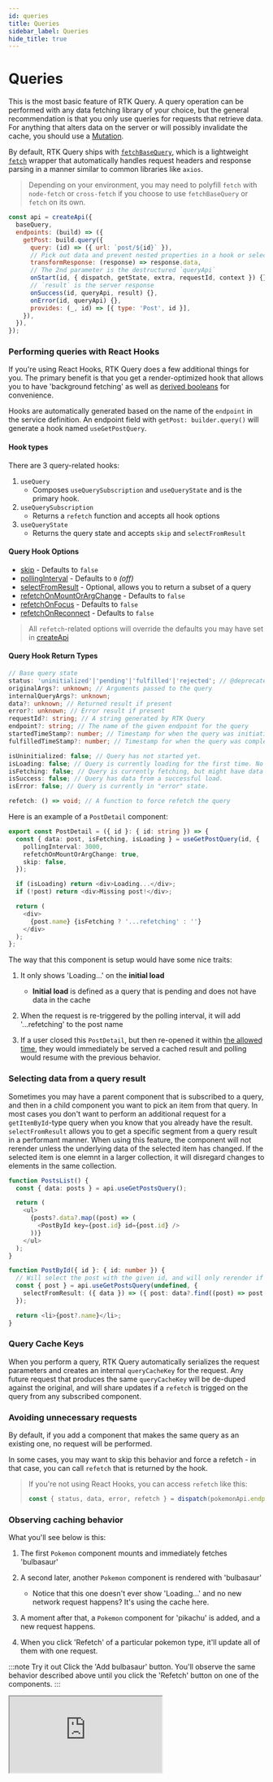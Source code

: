 ```yaml
---
id: queries
title: Queries
sidebar_label: Queries
hide_title: true
---
```


# Queries

This is the most basic feature of RTK Query. A query operation can be performed with any data fetching library of your choice, but the general recommendation is that you only use queries for requests that retrieve data. For anything that alters data on the server or will possibly invalidate the cache, you should use a [Mutation](./mutations).

By default, RTK Query ships with [`fetchBaseQuery`](../api/fetchBaseQuery), which is a lightweight [`fetch`](https://developer.mozilla.org/en-US/docs/Web/API/Fetch_API) wrapper that automatically handles request headers and response parsing in a manner similar to common libraries like `axios`.

> Depending on your environment, you may need to polyfill `fetch` with `node-fetch` or `cross-fetch` if you choose to use `fetchBaseQuery` or `fetch` on its own.

```js title="Example of all query endpoint options"
const api = createApi({
  baseQuery,
  endpoints: (build) => ({
    getPost: build.query({
      query: (id) => ({ url: `post/${id}` }),
      // Pick out data and prevent nested properties in a hook or selector
      transformResponse: (response) => response.data,
      // The 2nd parameter is the destructured `queryApi`
      onStart(id, { dispatch, getState, extra, requestId, context }) {},
      // `result` is the server response
      onSuccess(id, queryApi, result) {},
      onError(id, queryApi) {},
      provides: (_, id) => [{ type: 'Post', id }],
    }),
  }),
});
```

### Performing queries with React Hooks

If you're using React Hooks, RTK Query does a few additional things for you. The primary benefit is that you get a render-optimized hook that allows you to have 'background fetching' as well as [derived booleans](#query-hook-return-types) for convenience.

Hooks are automatically generated based on the name of the `endpoint` in the service definition. An endpoint field with `getPost: builder.query()` will generate a hook named `useGetPostQuery`.

#### Hook types

There are 3 query-related hooks:

1. `useQuery`
   - Composes `useQuerySubscription` and `useQueryState` and is the primary hook.
2. `useQuerySubscription`
   - Returns a `refetch` function and accepts all hook options
3. `useQueryState`
   - Returns the query state and accepts `skip` and `selectFromResult`

#### Query Hook Options

- [skip](./conditional-fetching) - Defaults to `false`
- [pollingInterval](./polling) - Defaults to `0` _(off)_
- [selectFromResult](#selecting-data-from-a-query-result) - Optional, allows you to return a subset of a query
- [refetchOnMountOrArgChange](../api/createApi#refetchonmountorargchange) - Defaults to `false`
- [refetchOnFocus](../api/createApi#refetchonfocus) - Defaults to `false`
- [refetchOnReconnect](../api/createApi#refetchonreconnect) - Defaults to `false`

> All `refetch`-related options will override the defaults you may have set in [createApi](../api/createApi)

#### Query Hook Return Types

```ts title="All returned elements"
// Base query state
status: 'uninitialized'|'pending'|'fulfilled'|'rejected'; // @deprecated - A string describing the query state
originalArgs?: unknown; // Arguments passed to the query
internalQueryArgs?: unknown;
data?: unknown; // Returned result if present
error?: unknown; // Error result if present
requestId?: string; // A string generated by RTK Query
endpoint?: string; // The name of the given endpoint for the query
startedTimeStamp?: number; // Timestamp for when the query was initiatied
fulfilledTimeStamp?: number; // Timestamp for when the query was completed

isUninitialized: false; // Query has not started yet.
isLoading: false; // Query is currently loading for the first time. No data yet.
isFetching: false; // Query is currently fetching, but might have data from an earlier request.
isSuccess: false; // Query has data from a successful load.
isError: false; // Query is currently in "error" state.

refetch: () => void; // A function to force refetch the query
```

Here is an example of a `PostDetail` component:

```ts title="Example"
export const PostDetail = ({ id }: { id: string }) => {
  const { data: post, isFetching, isLoading } = useGetPostQuery(id, {
    pollingInterval: 3000,
    refetchOnMountOrArgChange: true,
    skip: false,
  });

  if (isLoading) return <div>Loading...</div>;
  if (!post) return <div>Missing post!</div>;

  return (
    <div>
      {post.name} {isFetching ? '...refetching' : ''}
    </div>
  );
};
```

The way that this component is setup would have some nice traits:

1. It only shows 'Loading...' on the **initial load**

   - **Initial load** is defined as a query that is pending and does not have data in the cache

2. When the request is re-triggered by the polling interval, it will add '...refetching' to the post name
3. If a user closed this `PostDetail`, but then re-opened it within [the allowed time](../api/createApi#keepunuseddatafor), they would immediately be served a cached result and polling would resume with the previous behavior.

### Selecting data from a query result

Sometimes you may have a parent component that is subscribed to a query, and then in a child component you want to pick an item from that query. In most cases you don't want to perform an additional request for a `getItemById`-type query when you know that you already have the result. `selectFromResult` allows you to get a specific segment from a query result in a performant manner. When using this feature, the component will not rerender unless the underlying data of the selected item has changed. If the selected item is one elemnt in a larger collection, it will disregard changes to elements in the same collection.

```ts title="Using selectFromResult to extract a single result"
function PostsList() {
  const { data: posts } = api.useGetPostsQuery();

  return (
    <ul>
      {posts?.data?.map((post) => (
        <PostById key={post.id} id={post.id} />
      ))}
    </ul>
  );
}

function PostById({ id }: { id: number }) {
  // Will select the post with the given id, and will only rerender if the given posts data changes
  const { post } = api.useGetPostsQuery(undefined, {
    selectFromResult: ({ data }) => ({ post: data?.find((post) => post.id === id) }),
  });

  return <li>{post?.name}</li>;
}
```

### Query Cache Keys

When you perform a query, RTK Query automatically serializes the request parameters and creates an internal `queryCacheKey` for the request. Any future request that produces the same `queryCacheKey` will be de-duped against the original, and will share updates if a `refetch` is trigged on the query from any subscribed component.

### Avoiding unnecessary requests

By default, if you add a component that makes the same query as an existing one, no request will be performed.

In some cases, you may want to skip this behavior and force a refetch - in that case, you can call `refetch` that is returned by the hook.

> If you're not using React Hooks, you can access `refetch` like this:
>
> ```ts
> const { status, data, error, refetch } = dispatch(pokemonApi.endpoints.getPokemon.initiate('bulbasaur'));
> ```

### Observing caching behavior

What you'll see below is this:

1. The first `Pokemon` component mounts and immediately fetches 'bulbasaur'
2. A second later, another `Pokemon` component is rendered with 'bulbasaur'

   - Notice that this one doesn't ever show 'Loading...' and no new network request happens? It's using the cache here.

3. A moment after that, a `Pokemon` component for 'pikachu' is added, and a new request happens.
4. When you click 'Refetch' of a particular pokemon type, it'll update all of them with one request.

:::note Try it out
Click the 'Add bulbasaur' button. You'll observe the same behavior described above until you click the 'Refetch' button on one of the components.
:::

<iframe src="https://codesandbox.io/embed/concepts-queries-deduping-caching-5qy3n?fontsize=12&hidenavigation=1&theme=dark"
     style={{ width: '100%', height: '800px', border: 0, borderRadius: '4px', overflow: 'hidden' }}
     title="rtk-query-react-hooks-example"
     allow="geolocation; microphone; camera; midi; vr; accelerometer; gyroscope; payment; ambient-light-sensor; encrypted-media; usb" 
     sandbox="allow-modals allow-forms allow-popups allow-scripts allow-same-origin"
></iframe>
